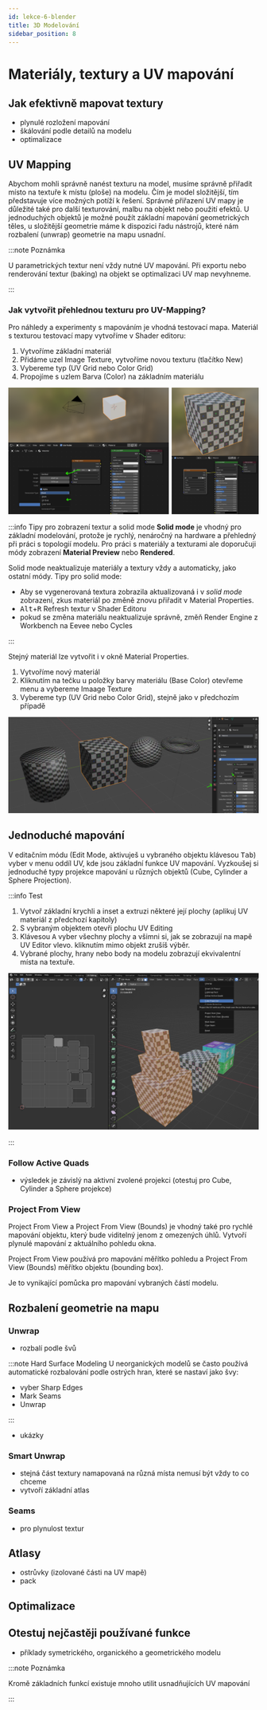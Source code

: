 ```yaml
---
id: lekce-6-blender
title: 3D Modelování
sidebar_position: 8
---
```


# Materiály, textury a UV mapování

## Jak efektivně mapovat textury
- plynulé rozložení mapování
- škálování podle detailů na modelu
- optimalizace

## UV Mapping
Abychom mohli správně nanést texturu na model, musíme správně přiřadit místo na textuře k místu (ploše) na modelu. Čím je model složitější, tím představuje více možných potíží k řešení. Správné přiřazení UV mapy je důležité také pro další texturování, malbu na objekt nebo použití efektů.
U jednoduchých objektů je možné použít základní mapování geometrických těles, u složitější geometrie máme k dispozici řadu nástrojů, které nám rozbalení (unwrap) geometrie na mapu usnadní.

:::note Poznámka

 U parametrických textur není vždy nutné UV mapování. Při exportu nebo renderování textur (baking) na objekt se optimalizaci UV map nevyhneme.

:::
### Jak vytvořit přehlednou texturu pro UV-Mapping?
Pro náhledy a experimenty s mapováním je vhodná testovací mapa. Materiál s texturou testovací mapy vytvoříme v Shader editoru:
1. Vytvoříme základní materiál
2. Přidáme uzel Image Texture, vytvoříme novou texturu (tlačítko New)
3. Vybereme typ (UV Grid nebo Color Grid)
4. Propojíme s uzlem Barva (Color) na základním materiálu

![image](./images/blender-uvgrid.png)

:::info Tipy pro zobrazení textur a solid mode
**Solid mode** je vhodný pro základní modelování, protože je rychlý, nenáročný na hardware a přehledný při práci s topologií modelu. Pro práci s materiály a texturami ale doporučuji módy zobrazení **Material Preview** nebo **Rendered**.

Solid mode neaktualizuje materiály a textury vždy a automaticky, jako ostatní módy. Tipy pro solid mode:  
- Aby se vygenerovaná textura zobrazila aktualizovaná i v *solid mode* zobrazení, zkus materiál po změně znovu přiřadit v Material Properties.
- <kbd>Alt</kbd>+<kbd>R</kbd> Refresh textur v Shader Editoru
- pokud se změna materiálu neaktualizuje správně, změň Render Engine z Workbench na Eevee nebo Cycles

:::

Stejný materiál lze vytvořit i v okně Material Properties.

1. Vytvoříme nový materiál
2. Kliknutím na tečku u položky barvy materiálu (Base Color) otevřeme menu a vybereme Imaage Texture
3. Vybereme typ (UV Grid nebo Color Grid), stejně jako v předchozím případě

![image](./images/blender-uvgrid3.png)

## Jednoduché mapování
V editačním módu (Edit Mode, aktivuješ u vybraného objektu klávesou <kbd>Tab</kbd>) vyber v menu oddíl UV, kde jsou základní funkce UV mapování. Vyzkoušej si jednoduché typy projekce mapování u různých objektů (Cube, Cylinder a Sphere Projection).

:::info Test
1. Vytvoř základní krychli a inset a extruzi některé její plochy (aplikuj UV materiál z předchozí kapitoly)
1. S vybraným objektem otevři plochu UV Editing
2. Klávesou <kbd>A</kbd> vyber všechny plochy a všimni si, jak se zobrazují na mapě UV Editor vlevo. kliknutím mimo objekt zrušíš výběr.
3. Vybrané plochy, hrany nebo body na modelu zobrazují ekvivalentní místa na textuře.

![image](./images/blender-uvmap.png)

:::

### Follow Active Quads
- výsledek je závislý na aktivní zvolené projekci (otestuj pro Cube, Cylinder a Sphere projekce)

### Project From View
Project From View a Project From View (Bounds) je vhodný také pro rychlé mapování objektu, který bude viditelný jenom z omezených úhlů. Vytvoří plynulé mapování z aktuálního pohledu okna.

Project From View používá pro mapování měřítko pohledu a Project From View (Bounds) měřítko objektu (bounding box).

Je to vynikající pomůcka pro mapování vybraných částí modelu.

## Rozbalení geometrie na mapu
### Unwrap
- rozbalí podle švů

:::note Hard Surface Modeling
U neorganických modelů se často používá automatické rozbalování podle ostrých hran, které se nastaví jako švy:

- vyber Sharp Edges
- Mark Seams
- Unwrap

:::

- ukázky

### Smart Unwrap
- stejná část textury namapovaná na různá místa nemusí být vždy to co chceme
- vytvoří základní atlas
### Seams
- pro plynulost textur
## Atlasy
- ostrůvky (izolované části na UV mapě)
- pack
## Optimalizace
## Otestuj nejčastěji používané funkce

- příklady symetrického, organického a geometrického modelu

:::note Poznámka

 Kromě základních funkcí existuje mnoho utilit usnadňujících UV mapování

:::

